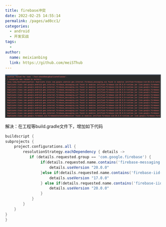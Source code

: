 ```yaml
---
title: firebase冲突
date: 2022-02-25 14:55:14
permalink: /pages/ad0cc1/
categories:
  - android
  - 开发实战
tags:
  - 
author: 
  name: meixianbing
  link: https://github.com/meiSThub
---
```

![image-20220225145616278](https://raw.githubusercontent.com/meiSThub/BlogImage/master/2022/image-20220225145616278.png)

解决：在工程等build.gradle文件下，增加如下代码

```groovy
buildscript {
subprojects {
    project.configurations.all {
        resolutionStrategy.eachDependency { details ->
           if (details.requested.group == 'com.google.firebase') {
                if(details.requested.name.contains('firebase-messaging')){
                    details.useVersion "20.0.0"
                }else if(details.requested.name.contains('firebase-iid-interop')){
                    details.useVersion "17.0.0"
                } else if(details.requested.name.contains('firebase-iid')){
                    details.useVersion "20.0.0"
                }
            }
        }
    }
}
}
```